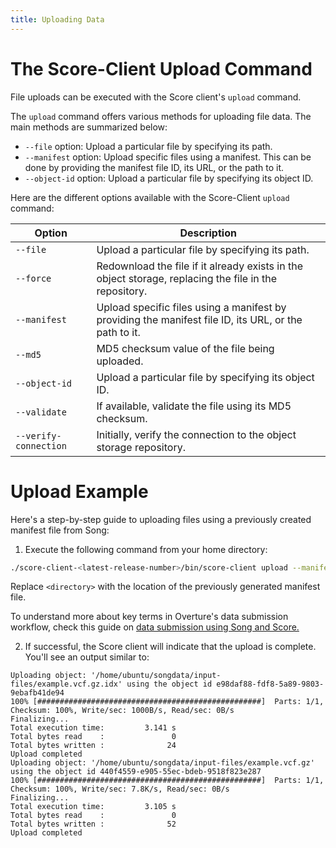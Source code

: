 ```yaml
---
title: Uploading Data
---
```

# The Score-Client Upload Command

File uploads can be executed with the Score client's `upload` command.

The `upload` command offers various methods for uploading file data. The main methods are summarized below:

- `--file` option: Upload a particular file by specifying its path.
- `--manifest` option: Upload specific files using a manifest. This can be done by providing the manifest file ID, its URL, or the path to it.
- `--object-id` option: Upload a particular file by specifying its object ID.

Here are the different options available with the Score-Client `upload` command:

| Option | Description |
| -------| ------------|
| `--file` | Upload a particular file by specifying its path. |
| `--force` | Redownload the file if it already exists in the object storage, replacing the file in the repository. |
| `--manifest` | Upload specific files using a manifest by providing the manifest file ID, its URL, or the path to it. |
| `--md5` | MD5 checksum value of the file being uploaded. |
| `--object-id` | Upload a particular file by specifying its object ID. |
| `--validate` | If available, validate the file using its MD5 checksum. |
| `--verify-connection` | Initially, verify the connection to the object storage repository. |

# Upload Example

Here's a step-by-step guide to uploading files using a previously created manifest file from Song:

1. Execute the following command from your home directory:

```bash
./score-client-<latest-release-number>/bin/score-client upload --manifest ./<directory>/manifest.txt
```

Replace `<directory>` with the location of the previously generated manifest file.

<Note title="What is a Manifest?">To understand more about key terms in Overture's data submission workflow, check this guide on [data submission using Song and Score.](/documentation/song/user/submit/)</Note>

2. If successful, the Score client will indicate that the upload is complete. You'll see an output similar to:

```shell
Uploading object: '/home/ubuntu/songdata/input-files/example.vcf.gz.idx' using the object id e98daf88-fdf8-5a89-9803-9ebafb41de94
100% [##################################################]  Parts: 1/1, Checksum: 100%, Write/sec: 1000B/s, Read/sec: 0B/s
Finalizing...
Total execution time:         3.141 s
Total bytes read    :               0
Total bytes written :              24
Upload completed
Uploading object: '/home/ubuntu/songdata/input-files/example.vcf.gz' using the object id 440f4559-e905-55ec-bdeb-9518f823e287
100% [##################################################]  Parts: 1/1, Checksum: 100%, Write/sec: 7.8K/s, Read/sec: 0B/s
Finalizing...
Total execution time:         3.105 s
Total bytes read    :               0
Total bytes written :              52
Upload completed
```
